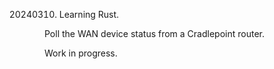 20240310.  Learning Rust.  

Poll the WAN device status from a Cradlepoint router.

Work in progress.
